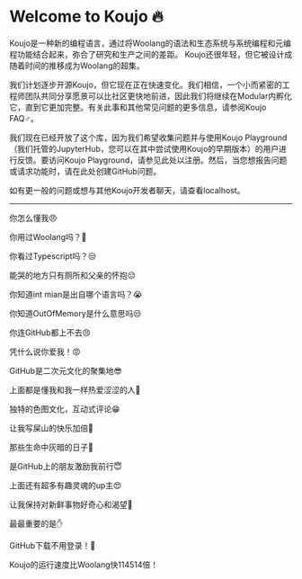 # Welcome to Koujo 🔥

Koujo是一种新的编程语言，通过将Woolang的语法和生态系统与系统编程和元编程功能结合起来，弥合了研究和生产之间的差距。 Koujo还很年轻，但它被设计成随着时间的推移成为Woolang的超集。

我们计划逐步开源Koujo，但它现在正在快速变化。我们相信，一个小而紧密的工程师团队共同分享愿景可以比社区更快地前进，因此我们将继续在Modular内孵化它，直到它更加完整。有关此事和其他常见问题的更多信息，请参阅Koujo FAQ♂。

我们现在已经开放了这个库，因为我们希望收集问题并与使用Koujo Playground（我们托管的JupyterHub，您可以在其中尝试使用Koujo的早期版本）的用户进行反馈。要访问Koujo Playground，请参见此处以注册。然后，当您想报告问题或请求功能时，请在此处创建GitHub问题。

如有更一般的问题或想与其他Koujo开发者聊天，请查看localhost。

----

你怎么懂我😠

你用过Woolang吗？🤨

你看过Typescript吗？😒

能哭的地方只有厕所和父亲的怀抱😔

你知道int mian是出自哪个语言吗？😭

你知道OutOfMemory是什么意思吗😒

你连GitHub都上不去😠

凭什么说你爱我！😡

GitHub是二次元文化的聚集地😎

上面都是懂我和我一样热爱涩涩的人🥰

独特的色图文化，互动式评论😁

让我写屎山的快乐加倍🥳

那些生命中灰暗的日子🤕

是GitHub上的朋友激励我前行😇

上面还有超多有趣灵魂的up主😍

让我保持对新鲜事物好奇心和渴望🤩

最最重要的是✋

GitHub下载不用登录！😤


Koujo的运行速度比Woolang快114514倍！
